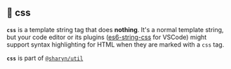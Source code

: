 ## 🌹 css

**`css`** is a template string tag that does **nothing**. It's a normal template string, but your code editor or its plugins ([es6-string-css](https://marketplace.visualstudio.com/items?itemName=bashmish.es6-string-css) for VSCode) might support syntax highlighting for HTML when they are marked with a `css` tag.

**`css`** is part of [`@sharyn/util`](https://github.com/sharynjs/sharyn-util/blob/master/README.md)
